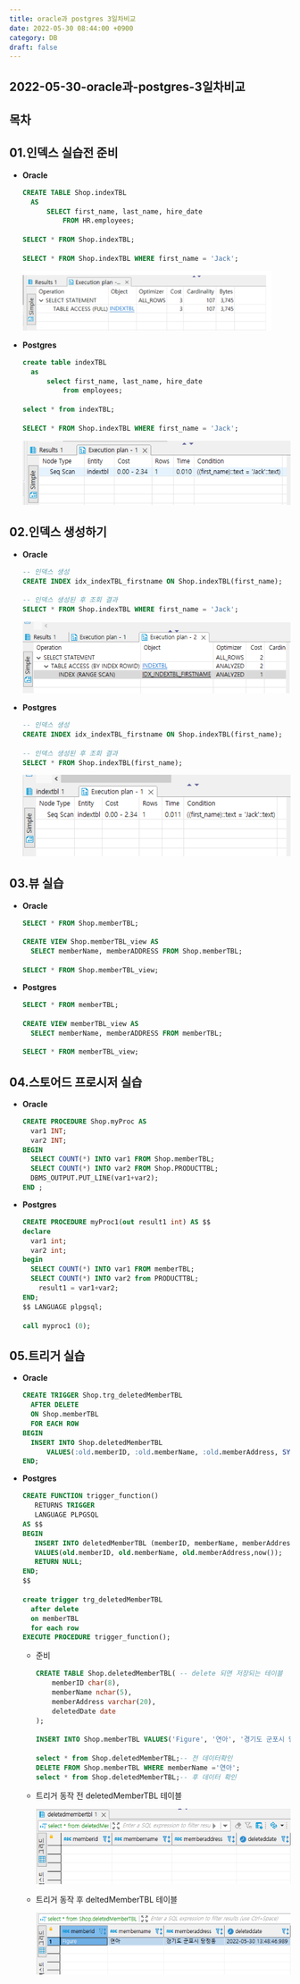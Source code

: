```yaml
---
title: oracle과 postgres 3일차비교
date: 2022-05-30 08:44:00 +0900
category: DB
draft: false
---
```


## 2022-05-30-oracle과-postgres-3일차비교

## 목차

## 01.인덱스 실습전 준비

- **Oracle**

  ```sql
  CREATE TABLE Shop.indexTBL
  	AS
  		SELECT first_name, last_name, hire_date
  			FROM HR.employees;
  		
  SELECT * FROM Shop.indexTBL;	
  
  SELECT * FROM Shop.indexTBL WHERE first_name = 'Jack';
  ```

  ![image-20220530090033091](../../assets/img/post/2022-05-30-oracle과-postgres-3일차비교/image-20220530090033091.png)

- **Postgres**

  ```sql
  create table indexTBL
  	as
  		select first_name, last_name, hire_date
  			from employees;
  			
  select * from indexTBL;
  
  SELECT * FROM Shop.indexTBL WHERE first_name = 'Jack';
  ```

  ![image-20220530085952767](../../assets/img/post/2022-05-30-oracle과-postgres-3일차비교/image-20220530085952767.png)

## 02.인덱스 생성하기

- **Oracle**

  ```sql
  -- 인덱스 생성 
  CREATE INDEX idx_indexTBL_firstname ON Shop.indexTBL(first_name);
  
  -- 인덱스 생성된 후 조회 결과
  SELECT * FROM Shop.indexTBL WHERE first_name = 'Jack';
  ```

  ![image-20220530091609840](../../assets/img/post/2022-05-30-oracle과-postgres-3일차비교/image-20220530091609840.png)

- **Postgres**

  ```sql
  -- 인덱스 생성 
  CREATE INDEX idx_indexTBL_firstname ON Shop.indexTBL(first_name);
  
  -- 인덱스 생성된 후 조회 결과
  SELECT * FROM Shop.indexTBL(first_name);
  ```

  ![image-20220530091555041](../../assets/img/post/2022-05-30-oracle과-postgres-3일차비교/image-20220530091555041.png)

## 03.뷰 실습

- **Oracle**

  ```sql
  SELECT * FROM Shop.memberTBL;
  
  CREATE VIEW Shop.memberTBL_view AS
  	SELECT memberName, memberADDRESS FROM Shop.memberTBL;
  	
  SELECT * FROM Shop.memberTBL_view;
  ```

- **Postgres**

  ```sql
  SELECT * FROM memberTBL;
  
  CREATE VIEW memberTBL_view AS
  	SELECT memberName, memberADDRESS FROM memberTBL;
  	
  SELECT * FROM memberTBL_view;
  ```

## 04.스토어드 프로시저 실습

- **Oracle**

  ```sql
  CREATE PROCEDURE Shop.myProc AS
  	var1 INT;
  	var2 INT;
  BEGIN
  	SELECT COUNT(*) INTO var1 FROM Shop.memberTBL;
  	SELECT COUNT(*) INTO var2 FROM Shop.PRODUCTTBL;
  	DBMS_OUTPUT.PUT_LINE(var1+var2);
  END ;
  ```

- **Postgres**

  ```sql
  CREATE PROCEDURE myProc1(out result1 int) AS $$
  declare 
  	var1 int;
  	var2 int;
  begin
  	SELECT COUNT(*) INTO var1 FROM memberTBL;
  	SELECT COUNT(*) INTO var2 from PRODUCTTBL;
      result1 = var1+var2;
  END;
  $$ LANGUAGE plpgsql;
  
  call myproc1 (0);
  ```

## 05.트리거 실습

- **Oracle**

  ```sql
  CREATE TRIGGER Shop.trg_deletedMemberTBL
  	AFTER DELETE 
  	ON Shop.memberTBL
  	FOR EACH ROW
  BEGIN 
  	INSERT INTO Shop.deletedMemberTBL
  		VALUES(:old.memberID, :old.memberName, :old.memberAddress, SYSDATE());
  END;
  ```

- **Postgres**

  ```sql
  CREATE FUNCTION trigger_function() 
     RETURNS TRIGGER 
     LANGUAGE PLPGSQL
  AS $$
  BEGIN
     INSERT INTO deletedMemberTBL (memberID, memberName, memberAddress,deletedDate) 
     VALUES(old.memberID, old.memberName, old.memberAddress,now());   
     RETURN NULL;
  END;
  $$
  
  create trigger trg_deletedMemberTBL
  	after delete
  	on memberTBL
  	for each row 
  EXECUTE PROCEDURE trigger_function();
  ```

  - 준비

    ```sql
    CREATE TABLE Shop.deletedMemberTBL( -- delete 되면 저장되는 테이블
    	memberID char(8),
    	memberName nchar(5),
    	memberAddress varchar(20),
    	deletedDate date
    );
    
    INSERT INTO Shop.memberTBL VALUES('Figure', '연아', '경기도 군포시 당정동');
    
    select * from Shop.deletedMemberTBL;-- 전 데이터확인
    DELETE FROM Shop.memberTBL WHERE memberName ='연아';
    select * from Shop.deletedMemberTBL;-- 후 데이터 확인
    ```

  - 트리거 동작 전 deletedMemberTBL 테이블

    ![image-20220530133018903](../../assets/img/post/2022-05-30-oracle과-postgres-3일차비교/image-20220530133018903-16538850191271.png)

  - 트리거 동작 후 deltedMemberTBL 테이블

    ![image-20220530134940108](../../assets/img/post/2022-05-30-oracle과-postgres-3일차비교/image-20220530134940108.png)
